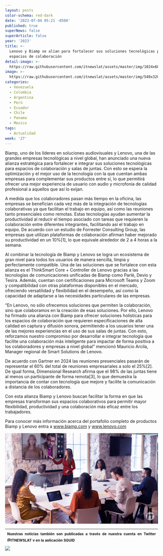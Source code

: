 ```yaml
---
layout: posts
color-schema: red-dark
date: '2023-07-04 05:21 -0500'
published: true
superNews: false
superArticle: false
year: '2023'
title: >-
  Lenovo y Biamp se alían para fortalecer sus soluciones tecnológicas para
  espacios de colaboración
detail-image: >-
  https://raw.githubusercontent.com/itnewslat/assets/master/img/1024x680/videollamada-en-reu-g.jpg
image: >-
  https://raw.githubusercontent.com/itnewslat/assets/master/img/540x320/videollamada-en-reu-p.jpg
categories:
  - Venezuela
  - Colombia
  - Argentina
  - Perú
  - Ecuador
  - Chile
  - Panama
  - Mexico
tags:
  - Actualidad
week: '27'
---
```

Biamp, uno de los líderes en soluciones audiovisuales y Lenovo, una de las grandes empresas tecnológicas a nivel global, han anunciado una nueva alianza estratégica para fortalecer e integrar sus soluciones tecnológicas para espacios de colaboración y salas de juntas. Con esto se espera la optimización y el mejor uso de la tecnología con la que cuentan ambas empresas para complementar sus productos entre sí, lo que permitirá ofrecer una mejor experiencia de usuario con audio y microfonía de calidad profesional a aquellos que así lo exijan.
 
A medida que los colaboradores pasan más tiempo en la oficina, las empresas se benefician cada vez más de la integración de tecnologías colaborativas ya que facilitan el trabajo en equipo, así como las reuniones tanto presenciales como remotas. Estas tecnologías ayudan aumentar la productividad al reducir el tiempo asociado con tareas que requieren la colaboración entre diferentes integrantes, facilitando así el trabajo en equipo. De acuerdo con un estudio de Forrester Consulting Group, las empresas que utilizan plataformas de colaboración afirman haber mejorado su productividad en un 10%[1], lo que equivale alrededor de 2 a 4 horas a la semana.
 
Al combinar la tecnología de Biamp y Lenovo se logra un ecosistema de gran nivel para todos los usuarios de manera sencilla, limpia y perfectamente compatible. Una de las soluciones que se fortalece con esta alianza es el ThinkSmart Core + Controller de Lenovo gracias a las tecnologías de comunicaciones unificadas de Biamp como Parlé, Devio y Tesira. Además, cuentan con certificaciones para Microsoft Teams y Zoom y compatibilidad con otras plataformas disponibles en el mercado, ofreciendo versatilidad y flexibilidad en el desempeño, así como la capacidad de adaptarse a las necesidades particulares de las empresas.
 
“En Lenovo, no sólo ofrecemos soluciones que permiten la colaboración, sino que colaboramos en la creación de esas soluciones. Por ello, Lenovo ha firmado una alianza con Biamp para ofrecer soluciones holísticas para los espacios de colaboración que requieren especificaciones de alta calidad en captura y difusión sonora, permitiendo a los usuarios tener una de las mejores experiencias en el uso de sus salas de juntas. Con esto, reforzamos nuestro compromiso por desarrollar e integrar tecnología que facilite una colaboración más inteligente para impactar de forma positiva a los colaboradores y empresas a nivel global” mencionó Mauricio Arcila, Manager regional de Smart Solutions de Lenovo.

 
De acuerdo con Gartner en 2024 las reuniones presenciales pasarán de representar el 60% del total de reuniones empresariales a solo el 25%[2]. De igual forma, Dimensional Research afirma que el 98% de las juntas tiene al menos un participante de forma remota[3], lo que demuestra la importancia de contar con tecnología que mejore y facilite la comunicación a distancia de los colaboradores.
 
 
Con esta alianza Biamp y Lenovo buscan facilitar la forma en que las empresas transforman sus espacios colaborativos para permitir mayor flexibilidad, productividad y una colaboración más eficaz entre los trabajadores.

Para conocer más información acerca del portafolio completo de productos Biamp y Lenovo entra a www.biamp.com y www.lenovo.com

![](https://raw.githubusercontent.com/itnewslat/assets/master/img/540x320/videollamada-en-reu-p.jpg)

<table style="height: 42px;" width="569">
<tbody>
<tr>
<td style="text-align: justify;"><sub><strong>Nuestras noticias también son publicadas a través de nuestra cuenta en Twitter <a href="https://twitter.com/itnewslat?lang=es">@ITNEWSLAT</a> y en la aplicación <a href="https://squidapp.co/en/">SQUID</a></strong></sub></td>
</tr>
</tbody>
</table>
<img src="https://tracker.metricool.com/c3po.jpg?hash=56f88a41e39ab42c063cc51676587a04"/>